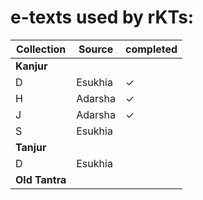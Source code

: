 # e-texts used by rKTs:

| Collection | Source | completed |
| --- | --- | --- | 
| **Kanjur** | |  | 
| D | Esukhia | ✓ |
| H | Adarsha | ✓ |
| J | Adarsha | ✓ |
| S | Esukhia |  |
| **Tanjur** |  |  |
| D | Esukhia |  |
| **Old Tantra** |  |  |
